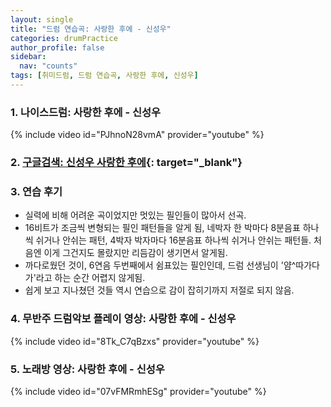 ```yaml
---
layout: single
title: "드럼 연습곡: 사랑한 후에 - 신성우"
categories: drumPractice
author_profile: false
sidebar:
  nav: "counts"
tags: [취미드럼, 드럼 연습곡, 사랑한 후에, 신성우]
---
```


### 1. 나이스드럼: 사랑한 후에 - 신성우

{% include video id="PJhnoN28vmA" provider="youtube" %}


### 2. [구글검색: 신성우 사랑한 후에](https://www.google.com/search?q=%EC%82%AC%EB%9E%91%ED%95%9C+%ED%9B%84%EC%97%90+%EC%8B%A0%EC%84%B1%EC%9A%B0&sca_esv=576defc6cbcbf2da&sca_upv=1&ei=jSCZZtuKGL6avr0PmZWy4Ao&ved=2ahUKEwjoy7-N4bCHAxXRs1YBHZnAGacQyNoBKAB6BAgVEAA&uact=5&si=ACC90nyLlcElEvb2bNLvGYvz3qiAjIsHBd6Bx0opmAHjC8jY4ZCxwfEh-a58yuR_YYTdlClJevjdLrvv9YlIWNIE_cMwHJkiwc0n4D5z1GnHEPeOlO0r074gbEye9vPe85mKg11gs_Un&ictx=1#wptab=si:ACC90nyLlcElEvb2bNLvGYvz3qiAjIsHBd6Bx0opmAHjC8jY4ZCxwfEh-a58yuR_YYTdlClJevjdLrvv9YlIWNIE_cMwHJkiwc0n4D5z1GnHEPeOlO0r074gbEye9vPe85mKg11gs_Un){: target="_blank"}

### 3. 연습 후기

- 실력에 비해 어려운 곡이었지만 멋있는 필인들이 많아서 선곡.
- 16비트가 조금씩 변형되는 필인 패턴들을 알게 됨, 네박자 한 박마다 8분음표 하나씩 쉬거나 안쉬는 패턴, 4박자 박자마다 16분음표 하나씩 쉬거나 안쉬는 패턴들. 처음엔 이게 그건지도 몰랐지만 리듬감이 생기면서 알게됨.
- 까다로웠던 것이, 6연음 두번째에서 쉼표있는 필인인데, 드럼 선생님이 '얌^따가다가'라고 하는 순간 어렵지 않게됨.
- 쉽게 보고 지나쳤던 것들 역시 연습으로 감이 잡히기까지 저절로 되지 않음.

### 4. 무반주 드럼악보 플레이 영상: 사랑한 후에 - 신성우

{% include video id="8Tk_C7qBzxs" provider="youtube" %}

### 5. 노래방 영상: 사랑한 후에 - 신성우

{% include video id="07vFMRmhESg" provider="youtube" %}
